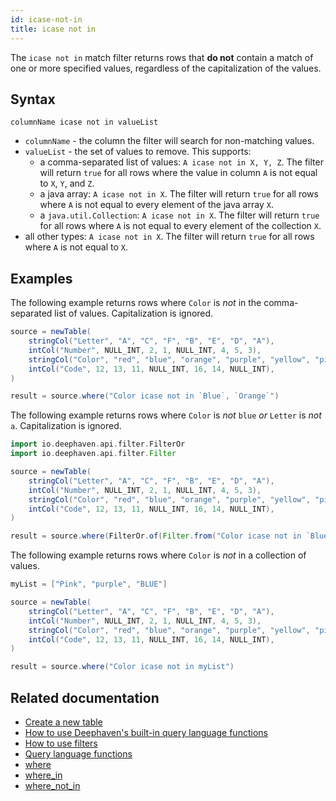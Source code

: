 ```yaml
---
id: icase-not-in
title: icase not in
---
```


The `icase not in` match filter returns rows that **do not** contain a match of one or more specified values, regardless of the capitalization of the values.

## Syntax

```
columnName icase not in valueList
```

- `columnName` - the column the filter will search for non-matching values.
- `valueList` - the set of values to remove. This supports:
  - a comma-separated list of values: `A icase not in X, Y, Z`. The filter will return `true` for all rows where the value in column `A` is not equal to `X`, `Y`, and `Z`.
  - a java array: `A icase not in X`. The filter will return `true` for all rows where `A` is not equal to every element of the java array `X`.
  - a `java.util.Collection`: `A icase not in X`. The filter will return `true` for all rows where `A` is not equal to every element of the collection `X`.
- all other types: `A icase not in X`. The filter will return `true` for all rows where `A` is not equal to `X`.

## Examples

The following example returns rows where `Color` is _not_ in the comma-separated list of values. Capitalization is ignored.

```groovy order=source,result
source = newTable(
    stringCol("Letter", "A", "C", "F", "B", "E", "D", "A"),
    intCol("Number", NULL_INT, 2, 1, NULL_INT, 4, 5, 3),
    stringCol("Color", "red", "blue", "orange", "purple", "yellow", "pink", "blue"),
    intCol("Code", 12, 13, 11, NULL_INT, 16, 14, NULL_INT),
)

result = source.where("Color icase not in `Blue`, `Orange`")
```

The following example returns rows where `Color` is _not_ `blue` _or_ `Letter` is _not_ `a`. Capitalization is ignored.

```groovy order=source,result
import io.deephaven.api.filter.FilterOr
import io.deephaven.api.filter.Filter

source = newTable(
    stringCol("Letter", "A", "C", "F", "B", "E", "D", "A"),
    intCol("Number", NULL_INT, 2, 1, NULL_INT, 4, 5, 3),
    stringCol("Color", "red", "blue", "orange", "purple", "yellow", "pink", "blue"),
    intCol("Code", 12, 13, 11, NULL_INT, 16, 14, NULL_INT),
)

result = source.where(FilterOr.of(Filter.from("Color icase not in `Blue`", "Letter icase not in `a`")))
```

The following example returns rows where `Color` is _not_ in a collection of values.

```groovy order=source,result
myList = ["Pink", "purple", "BLUE"]

source = newTable(
    stringCol("Letter", "A", "C", "F", "B", "E", "D", "A"),
    intCol("Number", NULL_INT, 2, 1, NULL_INT, 4, 5, 3),
    stringCol("Color", "red", "blue", "orange", "purple", "yellow", "pink", "blue"),
    intCol("Code", 12, 13, 11, NULL_INT, 16, 14, NULL_INT),
)

result = source.where("Color icase not in myList")
```

## Related documentation

- [Create a new table](../../../how-to-guides/new-table.md)
- [How to use Deephaven's built-in query language functions](../../../how-to-guides/query-language-functions.md)
- [How to use filters](../../../how-to-guides/use-filters.md)
- [Query language functions](../query-library/query-language-function-reference.md)
- [where](../../table-operations/filter/where.md)
- [where_in](../../table-operations/filter/where-in.md)
- [where_not_in](../../table-operations/filter/where-not-in.md)

